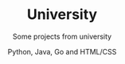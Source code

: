 <h1 align="center">University</h1>
<p align="center">Some projects from university</p>
<p align="center">Python, Java, Go and HTML/CSS</p>

